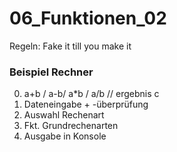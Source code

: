 # 06_Funktionen_02

Regeln:
Fake it till you make it


### Beispiel Rechner

0. a+b / a-b/ a*b / a/b  // ergebnis c
2. Dateneingabe + -überprüfung 
3. Auswahl Rechenart 
4. Fkt. Grundrechenarten
5. Ausgabe in Konsole
